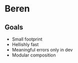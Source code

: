 # Beren

## Goals

- Small footprint
- Hellishly fast
- Meaningful errors only in dev
- Modular composition
